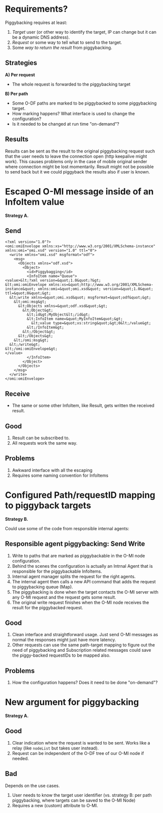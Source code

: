 Requirements?
============

Piggybacking requires at least:

1. _Target_ user (or other way to identify the target, IP can change but it can be a dynamic DNS address).
2. _Request_ or some way to tell what to send to the target.
3. Some _way to return the result_ from piggybacking.

Strategies
----------

**A) Per request**
  - The whole request is forwarded to the piggybacking target

**B) Per path**
  - Some O-DF paths are marked to be piggybacked to some piggybacking target.
  - How marking happens? What interface is used to change the configuration?
  - Is it needed to be changed at run time "on-demand"?

Results
-------

Results can be sent as the result to the original piggybacking request such that the user needs to leave the connection open (http keepalive might work). This causes problems only in the case of mobile original sender where connection might be lost momentarily. Result might not be possible to send back but it we could piggyback the results also if user is known.


Escaped O-MI message inside of an InfoItem value
================================================

**Strategy A.**

Send
----


```
<?xml version="1.0"?>
<omi:omiEnvelope xmlns:xs="http://www.w3.org/2001/XMLSchema-instance" xmlns:omi="omi.xsd" version="1.0" ttl="0">
  <write xmlns="omi.xsd" msgformat="odf">
    <msg>
      <Objects xmlns="odf.xsd">
        <Object>
          <id>Piggybagging</id>
          <InfoItem name="Queue">
<value>&lt;?xml version=&quot;1.0&quot;?&gt;
&lt;omi:omiEnvelope xmlns:xs=&quot;http://www.w3.org/2001/XMLSchema-instance&quot; xmlns:omi=&quot;omi.xsd&quot; version=&quot;1.0&quot; ttl=&quot;0&quot;&gt;
  &lt;write xmlns=&quot;omi.xsd&quot; msgformat=&quot;odf&quot;&gt;
    &lt;omi:msg&gt;
      &lt;Objects xmlns=&quot;odf.xsd&quot;&gt;
        &lt;Object&gt;
          &lt;id&gt;MyObject&lt;/id&gt;
          &lt;InfoItem name=&quot;MyInfoItem&quot;&gt;
            &lt;value type=&quot;xs:string&quot;&gt;0&lt;/value&gt;
          &lt;/InfoItem&gt;
        &lt;/Object&gt;
      &lt;/Objects&gt;
    &lt;/omi:msg&gt;
  &lt;/write&gt;
&lt;/omi:omiEnvelope&gt;
</value>
          </InfoItem>
        </Object>
      </Objects>
    </msg>
  </write>
</omi:omiEnvelope>
```

Receive
-------

* The same or some other InfoItem, like Result, gets written the received result.

Good
----

1. Result can be subscribed to.
2. All requests work the same way.

Problems
--------

1. Awkward interface with all the escaping
2. Requires some naming convention for InfoItems


Configured Path/requestID mapping to piggyback targets
======================================================

**Strategy B.**

Could use some of the code from responsible internal agents:

Responsible agent piggybacking: Send Write
------------------------------------------

1. Write to paths that are marked as piggybackable in the O-MI node configuration.
2. Behind the scenes the configuration is actually an Intrnal Agent that is responsible for the piggybackable InfoItems.
3. Internal agent manager splits the request for the right agents.
4. The internal agent then calls a new API command that adds the request to piggybacking queue (Map).
5. The piggybacking is done when the target contacts the O-MI server with any O-MI request and the request gets some result.
6. The original write request finishes when the O-MI node receives the result for the piggybacked request.

Good
----

1. Clean interface and straightforward usage. Just send O-MI messages as normal the responses might just have more latency.
2. Other requests can use the same path-target mapping to figure out the need of piggybacking and Subscription related messages could save the piggy-backed requestIDs to be mapped also.

Problems
--------

1. How the configuration happens? Does it need to be done "on-demand"?



New argument for piggybacking
=============================

**Strategy A.**

Good
----

1. Clear indication where the request is wanted to be sent. Works like a relay (like `nodeList` but takes user instead).
2. Request can be independent of the O-DF tree of our O-MI node if needed.

Bad
---

Depends on the use cases.

1. User needs to know the target user identifier (vs. strategy B: per path piggybacking, where targets can be saved to the O-MI Node)
2. Requires a new (custom) attribute to O-MI.




